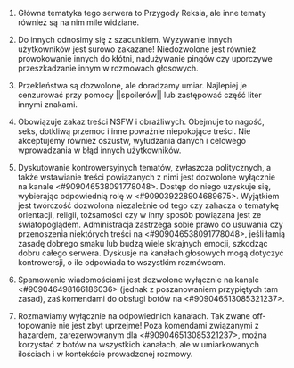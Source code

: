 1. Główna tematyka tego serwera to Przygody Reksia, ale inne tematy również są na nim mile widziane.

2. Do innych odnosimy się z szacunkiem. Wyzywanie innych użytkowników jest surowo zakazane! Niedozwolone jest również prowokowanie innych do kłótni, nadużywanie pingów czy uporczywe przeszkadzanie innym w rozmowach głosowych.

3. Przekleństwa są dozwolone, ale doradzamy umiar. Najlepiej je cenzurować przy pomocy ||spoilerów|| lub zastępować część liter innymi znakami.

4. Obowiązuje zakaz treści NSFW i obraźliwych. Obejmuje to nagość, seks, dotkliwą przemoc i inne poważnie niepokojące treści. Nie akceptujemy również oszustw, wyłudzania danych i celowego wprowadzania w błąd innych użytkowników.

5. Dyskutowanie kontrowersyjnych tematów, zwłaszcza politycznych, a także wstawianie treści powiązanych z nimi jest dozwolone wyłącznie na kanale ⁠⁠<#909046538091778048>. Dostęp do niego uzyskuje się, wybierając odpowiednią rolę w <#909039228904689675>. 
Wyjątkiem jest twórczość dozwolona niezależnie od tego czy zahacza o tematykę orientacji, religii, tożsamości czy w inny sposób powiązana jest ze światopoglądem. Administracja zastrzega sobie prawo do usuwania czy przenoszenia niektórych treści na ⁠⁠<#909046538091778048>, jeśli łamią zasadę dobrego smaku lub budzą wiele skrajnych emocji, szkodząc dobru całego serwera. 
Dyskusje na kanałach głosowych mogą dotyczyć kontrowersji, o ile odpowiada to wszystkim rozmówcom. 

6. Spamowanie wiadomościami jest dozwolone wyłącznie na kanale <#909046498166186036> (jednak z poszanowaniem przypiętych tam zasad), zaś komendami do obsługi botów na <#909046513085321237>.

7. Rozmawiamy wyłącznie na odpowiednich kanałach. Tak zwane off-topowanie nie jest zbyt uprzejme! Poza komendami związanymi z hazardem, zarezerwowanym dla <#909046513085321237>, można korzystać z botów na wszystkich kanałach, ale w umiarkowanych ilościach i w kontekście prowadzonej rozmowy.
